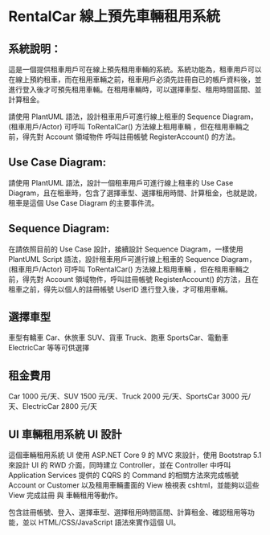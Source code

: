 # RentalCar 線上預先車輛租用系統

## 系統說明：
這是一個提供租車用戶可在線上預先租用車輛的系統。系統功能為，租車用戶可以在線上預約租車，而在租用車輛之前，租車用戶必須先註冊自已的帳戶資料後，並進行登入後才可預先租用車輛。在租用車輛時，可以選擇車型、租用時間區間、並計算租金。

請使用 PlantUML 語法，設計租車用戶可進行線上租車的 Sequence Diagram，(租車用戶/Actor) 可呼叫 ToRentalCar() 方法線上租用車輛 ，但在租用車輛之前，得先對 Account 領域物件 呼叫註冊帳號 RegisterAccount() 的方法。

## Use Case Diagram:
請使用 PlantUML 語法，設計一個租車用戶可進行線上租車的 Use Case Diagram，且在租車時，包含了選擇車型、選擇租用時間、計算租金，也就是說，租車是這個 Use Case Diagram 的主要事件流。

## Sequence Diagram:
在請依照目前的 Use Case 設計，接續設計 Sequence Diagram，一樣使用 PlantUML Script 語法，設計租車用戶可進行線上租車的 Sequence Diagram，(租車用戶/Actor) 可呼叫 ToRentalCar() 方法線上租用車輛 ，但在租用車輛之前，得先對 Account 領域物件，呼叫註冊帳號 RegisterAccount() 的方法，且在租車之前，得先以個人的註冊帳號 UserID 進行登入後，才可租用車輛。

## 選擇車型
車型有轎車 Car、休旅車 SUV、貨車 Truck、跑車 SportsCar、電動車 ElectricCar 等等可供選擇

## 租金費用
Car 1000 元/天、SUV 1500 元/天、Truck 2000 元/天、SportsCar 3000 元/天、ElectricCar 2800 元/天

## UI 車輛租用系統 UI 設計
這個車輛租用系統 UI 使用 ASP.NET Core 9 的 MVC 來設計，使用 Bootstrap 5.1 來設計 UI 的 RWD 介面，同時建立 Controller，並在 Controller 中呼叫 Application Services 提供的 CQRS 的 Command 的相關方法來完成帳號 Account or Customer 以及租用車輛畫面的 View 檢視表 cshtml，並能夠以這些 View 完成註冊 與 車輛租用等動作。

包含註冊帳號、登入、選擇車型、選擇租用時間區間、計算租金、確認租用等功能，並以 HTML/CSS/JavaScript 語法來實作這個 UI。